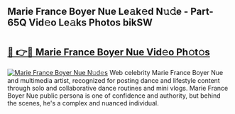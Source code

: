 ## Marie France Boyer Nue Le𝚊k𝚎d N𝚞𝚍e - Part-65Q Vid𝚎o Le𝚊ks Photos bikSW

# <h2><a href="http://fb48ab.evod.top/?m=Marie+France+Boyer+Nue">🔗 👉🔴 Marie France Boyer Nue Vid𝚎o Ph𝚘t𝚘s</a></h2>

[![Marie France Boyer Nue N𝚞d𝚎s](https://i.imgur.com/8V9OHl7.gif)](http://fb48ab.evod.top/?m=Marie+France+Boyer+Nue)
Web celebrity Marie France Boyer Nue and multimedia artist, recognized for posting dance and lifestyle content through solo and collaborative dance routines and mini vlogs. Marie France Boyer Nue public persona is one of confidence and authority, but behind the scenes, he's a complex and nuanced individual. 
